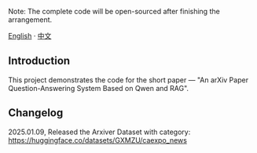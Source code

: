 Note: The complete code will be open-sourced after finishing the arrangement.

[English](./README.md) · [中文](./README.zh-CN.md)

## Introduction

This project demonstrates the code for the short paper — "An arXiv Paper Question-Answering System Based on Qwen and RAG".

## Changelog

2025.01.09, Released the Arxiver Dataset with category: https://huggingface.co/datasets/GXMZU/caexpo_news
